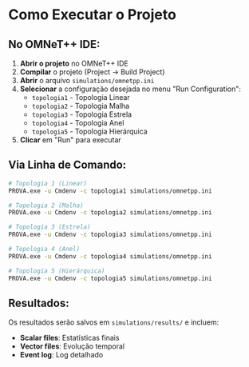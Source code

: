 # Como Executar o Projeto

## No OMNeT++ IDE:

1. **Abrir o projeto** no OMNeT++ IDE
2. **Compilar** o projeto (Project → Build Project)
3. **Abrir** o arquivo `simulations/omnetpp.ini`
4. **Selecionar** a configuração desejada no menu "Run Configuration":
   - `topologia1` - Topologia Linear
   - `topologia2` - Topologia Malha  
   - `topologia3` - Topologia Estrela
   - `topologia4` - Topologia Anel
   - `topologia5` - Topologia Hierárquica
5. **Clicar** em "Run" para executar

## Via Linha de Comando:

```bash
# Topologia 1 (Linear)
PROVA.exe -u Cmdenv -c topologia1 simulations/omnetpp.ini

# Topologia 2 (Malha)
PROVA.exe -u Cmdenv -c topologia2 simulations/omnetpp.ini

# Topologia 3 (Estrela)
PROVA.exe -u Cmdenv -c topologia3 simulations/omnetpp.ini

# Topologia 4 (Anel)
PROVA.exe -u Cmdenv -c topologia4 simulations/omnetpp.ini

# Topologia 5 (Hierárquica)
PROVA.exe -u Cmdenv -c topologia5 simulations/omnetpp.ini
```

## Resultados:

Os resultados serão salvos em `simulations/results/` e incluem:
- **Scalar files**: Estatísticas finais
- **Vector files**: Evolução temporal
- **Event log**: Log detalhado
